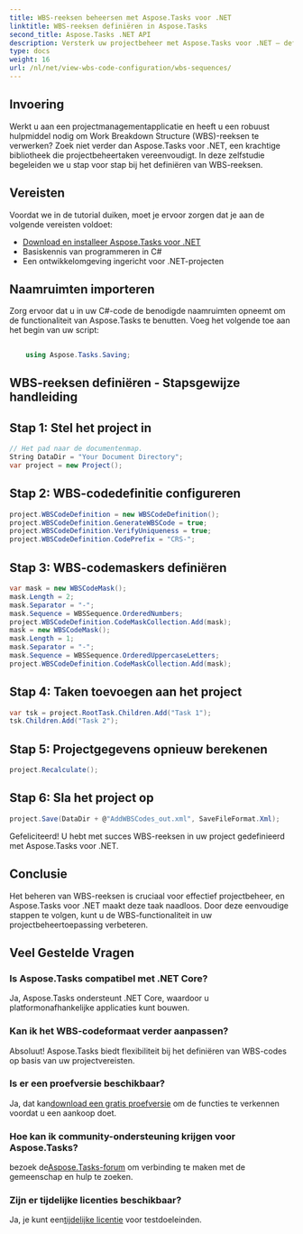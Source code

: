 ```yaml
---
title: WBS-reeksen beheersen met Aspose.Tasks voor .NET
linktitle: WBS-reeksen definiëren in Aspose.Tasks
second_title: Aspose.Tasks .NET API
description: Versterk uw projectbeheer met Aspose.Tasks voor .NET – definieer naadloos WBS-reeksen en verbeter moeiteloos de efficiëntie. #Aspose #Taken #MS-project
type: docs
weight: 16
url: /nl/net/view-wbs-code-configuration/wbs-sequences/
---
```

## Invoering
Werkt u aan een projectmanagementapplicatie en heeft u een robuust hulpmiddel nodig om Work Breakdown Structure (WBS)-reeksen te verwerken? Zoek niet verder dan Aspose.Tasks voor .NET, een krachtige bibliotheek die projectbeheertaken vereenvoudigt. In deze zelfstudie begeleiden we u stap voor stap bij het definiëren van WBS-reeksen.
## Vereisten
Voordat we in de tutorial duiken, moet je ervoor zorgen dat je aan de volgende vereisten voldoet:
- [Download en installeer Aspose.Tasks voor .NET](https://releases.aspose.com/tasks/net/)
- Basiskennis van programmeren in C#
- Een ontwikkelomgeving ingericht voor .NET-projecten
## Naamruimten importeren
Zorg ervoor dat u in uw C#-code de benodigde naamruimten opneemt om de functionaliteit van Aspose.Tasks te benutten. Voeg het volgende toe aan het begin van uw script:
```csharp
    
    using Aspose.Tasks.Saving;
```
## WBS-reeksen definiëren - Stapsgewijze handleiding
## Stap 1: Stel het project in
```csharp
// Het pad naar de documentenmap.
String DataDir = "Your Document Directory";
var project = new Project();
```
## Stap 2: WBS-codedefinitie configureren
```csharp
project.WBSCodeDefinition = new WBSCodeDefinition();
project.WBSCodeDefinition.GenerateWBSCode = true;
project.WBSCodeDefinition.VerifyUniqueness = true;
project.WBSCodeDefinition.CodePrefix = "CRS-";
```
## Stap 3: WBS-codemaskers definiëren
```csharp
var mask = new WBSCodeMask();
mask.Length = 2;
mask.Separator = "-";
mask.Sequence = WBSSequence.OrderedNumbers;
project.WBSCodeDefinition.CodeMaskCollection.Add(mask);
mask = new WBSCodeMask();
mask.Length = 1;
mask.Separator = "-";
mask.Sequence = WBSSequence.OrderedUppercaseLetters;
project.WBSCodeDefinition.CodeMaskCollection.Add(mask);
```
## Stap 4: Taken toevoegen aan het project
```csharp
var tsk = project.RootTask.Children.Add("Task 1");
tsk.Children.Add("Task 2");
```
## Stap 5: Projectgegevens opnieuw berekenen
```csharp
project.Recalculate();
```
## Stap 6: Sla het project op
```csharp
project.Save(DataDir + @"AddWBSCodes_out.xml", SaveFileFormat.Xml);
```
Gefeliciteerd! U hebt met succes WBS-reeksen in uw project gedefinieerd met Aspose.Tasks voor .NET.
## Conclusie
Het beheren van WBS-reeksen is cruciaal voor effectief projectbeheer, en Aspose.Tasks voor .NET maakt deze taak naadloos. Door deze eenvoudige stappen te volgen, kunt u de WBS-functionaliteit in uw projectbeheertoepassing verbeteren.
## Veel Gestelde Vragen
### Is Aspose.Tasks compatibel met .NET Core?
Ja, Aspose.Tasks ondersteunt .NET Core, waardoor u platformonafhankelijke applicaties kunt bouwen.
### Kan ik het WBS-codeformaat verder aanpassen?
Absoluut! Aspose.Tasks biedt flexibiliteit bij het definiëren van WBS-codes op basis van uw projectvereisten.
### Is er een proefversie beschikbaar?
 Ja, dat kan[download een gratis proefversie](https://releases.aspose.com/) om de functies te verkennen voordat u een aankoop doet.
### Hoe kan ik community-ondersteuning krijgen voor Aspose.Tasks?
 bezoek de[Aspose.Tasks-forum](https://forum.aspose.com/c/tasks/15) om verbinding te maken met de gemeenschap en hulp te zoeken.
### Zijn er tijdelijke licenties beschikbaar?
 Ja, je kunt een[tijdelijke licentie](https://purchase.aspose.com/temporary-license/) voor testdoeleinden.